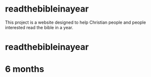 # readthebibleinayear
This project is a website designed to help Christian people and people interested read the bible in a year.
# readthebibleinayear
# 6 months
